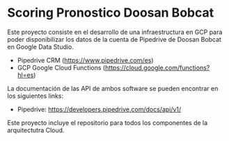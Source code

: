# Scoring Pronostico Doosan Bobcat

Este proyecto consiste en el desarrollo de una infraestructura en GCP para poder disponibilizar los datos de la cuenta de Pipedrive de Doosan Bobcat en Google Data Studio.

- Pipedrive CRM (https://www.pipedrive.com/es)
- GCP Google Cloud Functions (https://cloud.google.com/functions?hl=es)

La documentación de las API de ambos software se pueden encontrar en los siguientes links:
- Pipedrive: https://developers.pipedrive.com/docs/api/v1/

Este proyecto incluye el repositorio para todos los componentes de la arquitectutra Cloud.

